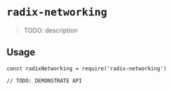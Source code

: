 # `radix-networking`

> TODO: description

## Usage

```
const radixNetworking = require('radix-networking')

// TODO: DEMONSTRATE API
```
